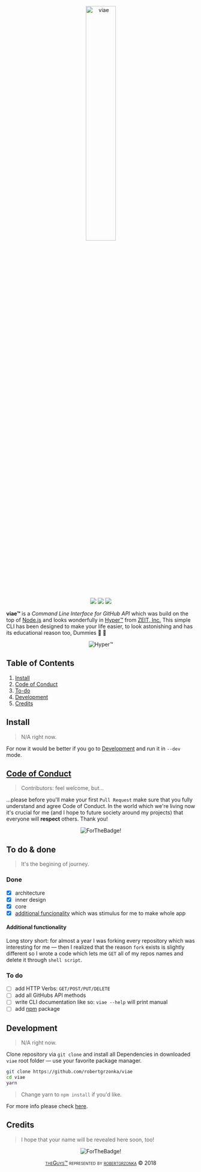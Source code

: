 <p align="center">
	<img src="https://az-serwer1831564.online.pro/theguys.app/viae.svg" alt="viae" width="40%" />
</p>

<p align="center">
	<img src="https://travis-ci.com/robertgrzonka/viae.svg?branch=master"> <img src="https://img.shields.io/badge/contributions-welcome-brightgreen.svg?style=flat"> <img src="https://az-serwer1831564.online.pro/theguys.sh/badges/badge-theguys.svg">
</p>

__viae™__ is a _Command Line Interface for GitHub API_ which was build on the top of [Node.js][Node.js Homepage] and looks wonderfully in [Hyper™][Hyper Homepage] from [ZEIT, Inc.][Zeit, Inc.] This simple CLI has been designed to make your life easier, to look astonishing and has its educational reason too, Dummies :black_heart: :monkey:

<div align="center"><img alt="Hyper™" src="https://az-serwer1831564.online.pro/theguys.app/viae-and-hyper.png" /></div>

## Table of Contents

1. [Install](#install)
2. [Code of Conduct](#code-of-conduct)
3. [To-do](#to-do)
4. [Development](#development)
5. [Credits](#credits)

## Install

> N/A right now.

For now it would be better if you go to [Development](#Development) and run it in `--dev` mode.

## [Code of Conduct][Contributors Guide]

> Contributors: feel welcome, but...

...please before you'll make your first `Pull Request` make sure that you fully understand and agree Code of Conduct. In the world which we're living now it's crucial for me (and I hope to future society around my projects) that everyone will **respect** others. Thank you!

<p align="center">
	<img src="https://forthebadge.com/images/badges/built-with-love.svg" alt="ForTheBadge!" />
</p>

## To do & done

> It's the begining of journey.

### Done

- [x] architecture
- [x] inner design
- [x] core
- [x] [additional funcionality](#additional-functionality) which was stimulus for me to make whole app

#### Additional functionality
Long story short: for almost a year I was forking every repository which was interesting for me — then I realized that the reason `fork` exists is slightly different so I wrote a code which lets me `GET` all of my repos names and delete it through `shell script`. 

### To do

- [ ] add HTTP Verbs: `GET/POST/PUT/DELETE`
- [ ] add all GitHubs API methods
- [ ] write CLI documentation like so: `viae --help` will print manual
- [ ] add [npm][npm] package

## Development

> N/A right now.

Clone repository via `git clone` and install all Dependencies in downloaded `viae` root folder — use your favorite package manager.

```zsh
git clone https://github.com/robertgrzonka/viae
cd viae
yarn
```

> Change yarn to `npm install` if you'd like.

For more info please check [here][Contributors Guide].

## Credits

> I hope that your name will be revealed here soon, too!

<p align="center">
	<img src="https://forthebadge.com/images/badges/you-didnt-ask-for-this.svg" alt="ForTheBadge!" />
</p>

<p align="center" style="font-variant: small-caps"><a href="https://github.com/theguysdesign">theGuys™</a> represented by <a href="mailto: robert@theguys.sh">robertgrzonka</a> © 2018</p>

[ZEIT, Inc.]: https://zeit.co
[Contributors Guide]: CONTRIBUTING.md
[Node.js Homepage]: https://nodejs.org
[Hyper Homepage]: https://hyper.is
[npm]: https://npmjs.com
[theGuys]: https://github.com/theguysdesign

